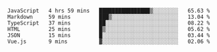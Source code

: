 
<!--
**xy406043/xy406043** is a ✨ _special_ ✨ repository because its `README.md` (this file) appears on your GitHub profile.

Here are some ideas to get you started:

- 🔭 I’m currently working on ...
- 🌱 I’m currently learning ...
- 👯 I’m looking to collaborate on ...
- 🤔 I’m looking for help with ...
- 💬 Ask me about ...
- 📫 How to reach me: ...
- 😄 Pronouns: ...
- ⚡ Fun fact: ...
-->

<!--START_SECTION:waka-->

```text
JavaScript   4 hrs 59 mins   ████████████████▒░░░░░░░░   65.63 %
Markdown     59 mins         ███▒░░░░░░░░░░░░░░░░░░░░░   13.04 %
TypeScript   37 mins         ██░░░░░░░░░░░░░░░░░░░░░░░   08.22 %
HTML         25 mins         █▒░░░░░░░░░░░░░░░░░░░░░░░   05.62 %
JSON         15 mins         █░░░░░░░░░░░░░░░░░░░░░░░░   03.44 %
Vue.js       9 mins          ▓░░░░░░░░░░░░░░░░░░░░░░░░   02.06 %
```

<!--END_SECTION:waka-->
